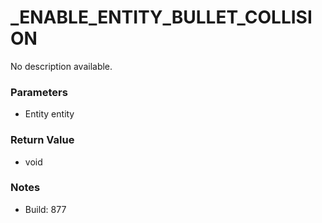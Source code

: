 # _ENABLE_ENTITY_BULLET_COLLISION

No description available.

### Parameters
* Entity entity

### Return Value
* void

### Notes
* Build: 877

